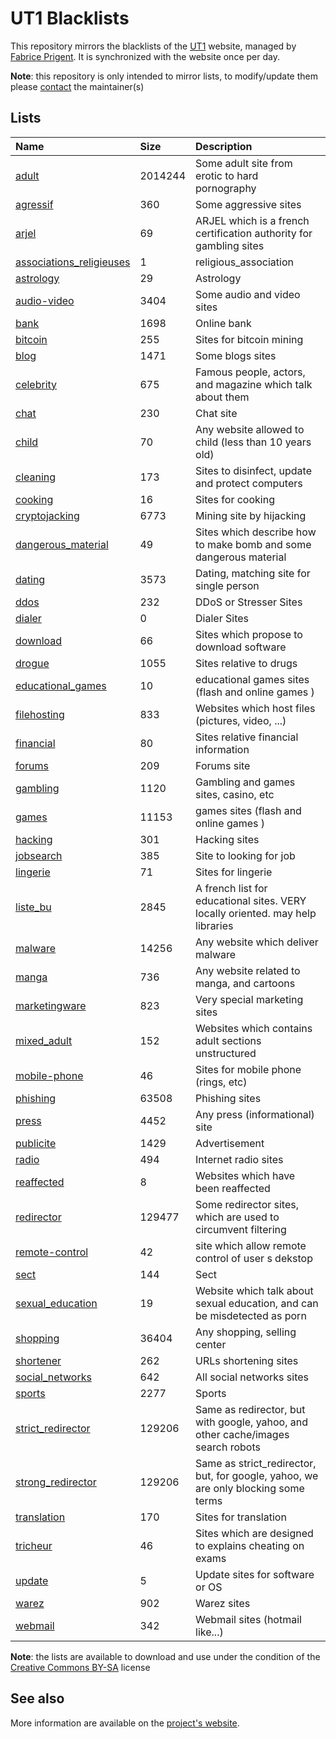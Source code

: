 # UT1 Blacklists
This repository mirrors the blacklists of the [UT1](http://www.ut-capitole.fr) website, managed by [Fabrice Prigent](http://www.ut-capitole.fr/m-fabrice-prigent--15063.kjsp?RH=1319195296040). It is synchronized with the website once per day.

__Note__: this repository is only intended to mirror lists, to modify/update them please [contact](#see-also) the maintainer(s)

## Lists
| Name | Size | Description |
|:-----|:-----|:------------|
| [adult](blacklists/adult) | 2014244 | Some adult site from erotic to hard pornography |
| [agressif](blacklists/agressif) | 360 | Some aggressive sites |
| [arjel](blacklists/arjel) | 69 | ARJEL which is a french certification authority for gambling sites |
| [associations_religieuses](blacklists/associations_religieuses) | 1 | religious_association |
| [astrology](blacklists/astrology) | 29 | Astrology |
| [audio-video](blacklists/audio-video) | 3404 | Some audio and video sites |
| [bank](blacklists/bank) | 1698 | Online bank |
| [bitcoin](blacklists/bitcoin) | 255 | Sites for bitcoin mining |
| [blog](blacklists/blog) | 1471 | Some blogs sites |
| [celebrity](blacklists/celebrity) | 675 | Famous people, actors, and magazine which talk about them |
| [chat](blacklists/chat) | 230 | Chat site |
| [child](blacklists/child) | 70 | Any website allowed to child (less than 10 years old) |
| [cleaning](blacklists/cleaning) | 173 | Sites to disinfect, update and protect computers |
| [cooking](blacklists/cooking) | 16 | Sites for cooking |
| [cryptojacking](blacklists/cryptojacking) | 6773 | Mining site by hijacking |
| [dangerous_material](blacklists/dangerous_material) | 49 | Sites which describe how to make bomb and some dangerous material |
| [dating](blacklists/dating) | 3573 | Dating, matching site for single person |
| [ddos](blacklists/ddos) | 232 | DDoS or Stresser Sites |
| [dialer](blacklists/dialer) | 0 | Dialer Sites |
| [download](blacklists/download) | 66 | Sites which propose to download software |
| [drogue](blacklists/drogue) | 1055 | Sites relative to drugs |
| [educational_games](blacklists/educational_games) | 10 | educational games sites (flash and online games ) |
| [filehosting](blacklists/filehosting) | 833 | Websites which host files (pictures, video, ...) |
| [financial](blacklists/financial) | 80 | Sites relative financial information |
| [forums](blacklists/forums) | 209 | Forums site |
| [gambling](blacklists/gambling) | 1120 | Gambling and games sites, casino, etc |
| [games](blacklists/games) | 11153 | games sites (flash and online games ) |
| [hacking](blacklists/hacking) | 301 | Hacking sites |
| [jobsearch](blacklists/jobsearch) | 385 | Site to looking for job |
| [lingerie](blacklists/lingerie) | 71 | Sites for lingerie |
| [liste_bu](blacklists/liste_bu) | 2845 | A french list for educational sites. VERY locally oriented. may help libraries |
| [malware](blacklists/malware) | 14256 | Any website which deliver malware |
| [manga](blacklists/manga) | 736 | Any website related to manga, and cartoons |
| [marketingware](blacklists/marketingware) | 823 | Very special marketing sites |
| [mixed_adult](blacklists/mixed_adult) | 152 | Websites which contains adult sections unstructured |
| [mobile-phone](blacklists/mobile-phone) | 46 | Sites for mobile phone (rings, etc) |
| [phishing](blacklists/phishing) | 63508 | Phishing sites |
| [press](blacklists/press) | 4452 | Any press (informational) site |
| [publicite](blacklists/publicite) | 1429 | Advertisement |
| [radio](blacklists/radio) | 494 | Internet radio sites |
| [reaffected](blacklists/reaffected) | 8 | Websites which have been reaffected |
| [redirector](blacklists/redirector) | 129477 | Some redirector sites, which are used to circumvent filtering |
| [remote-control](blacklists/remote-control) | 42 | site which allow remote control of user s dekstop |
| [sect](blacklists/sect) | 144 | Sect |
| [sexual_education](blacklists/sexual_education) | 19 | Website which talk about sexual education, and can be misdetected as porn |
| [shopping](blacklists/shopping) | 36404 | Any shopping, selling center |
| [shortener](blacklists/shortener) | 262 | URLs shortening sites |
| [social_networks](blacklists/social_networks) | 642 | All social networks sites |
| [sports](blacklists/sports) | 2277 | Sports |
| [strict_redirector](blacklists/strict_redirector) | 129206 | Same as redirector, but with google, yahoo, and other cache/images search robots |
| [strong_redirector](blacklists/strong_redirector) | 129206 | Same as strict_redirector, but, for google, yahoo, we are only blocking some terms |
| [translation](blacklists/translation) | 170 | Sites for translation |
| [tricheur](blacklists/tricheur) | 46 | Sites which are designed to explains cheating on exams |
| [update](blacklists/update) | 5 | Update sites for software or OS |
| [warez](blacklists/warez) | 902 | Warez sites |
| [webmail](blacklists/webmail) | 342 | Webmail sites (hotmail like...) |

__Note__: the lists are available to download and use under the condition of the [Creative Commons BY-SA](https://creativecommons.org/licenses/by-sa/4.0/)  license

## See also
More information are available on the [project's website](http://dsi.ut-capitole.fr/blacklists/index_en.php).
